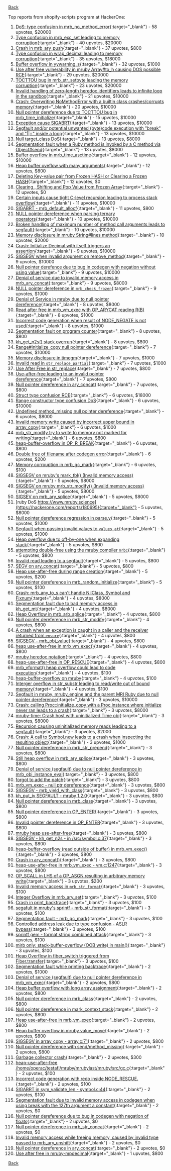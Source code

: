 [Back](../README.md)

Top reports from shopify-scripts program at HackerOne:

1. [DoS: type confusion in mrb_no_method_error](https://hackerone.com/reports/181871){:target="_blank"} - 58 upvotes, $20000
2. [Type confusion in mrb_exc_set leading to memory corruption](https://hackerone.com/reports/185041){:target="_blank"} - 40 upvotes, $20000
3. [Crash in mrb_ary_push](https://hackerone.com/reports/420115){:target="_blank"} - 37 upvotes, $800
4. [Type confusion in wrap_decimal leading to memory corruption](https://hackerone.com/reports/185051){:target="_blank"} - 35 upvotes, $18000
5. [Buffer overflow in yywarning_s](https://hackerone.com/reports/535827){:target="_blank"} - 32 upvotes, $1000
6. [Use after free vulnerability in mruby Array#to_h causing DOS possible RCE](https://hackerone.com/reports/181321){:target="_blank"} - 29 upvotes, $20000
7. [TOCTTOU bug in mrb_str_setbyte leading the memory corruption](https://hackerone.com/reports/181893){:target="_blank"} - 23 upvotes, $20000
8. [Invalid handling of zero-length heredoc identifiers leads to infinite loop in the sandbox](https://hackerone.com/reports/187305){:target="_blank"} - 21 upvotes, $10000
9. [Crash: Overwriting NoMethodError with a builtin class crashes/corrupts memory](https://hackerone.com/reports/186723){:target="_blank"} - 20 upvotes, $10000
10. [Null pointer dereference due to TOCTTOU bug in mrb_time_initialize](https://hackerone.com/reports/182274){:target="_blank"} - 15 upvotes, $10000
11. [Exception cause SIGABRT](https://hackerone.com/reports/180977){:target="_blank"} - 13 upvotes, $10000
12. [Segfault and/or potential unwanted (byte)code execution with "break" and "||=" inside a loop](https://hackerone.com/reports/183356){:target="_blank"} - 13 upvotes, $10000
13. [Null target_class DoS](https://hackerone.com/reports/183405){:target="_blank"} - 13 upvotes, $8000
14. [Segmentation fault when a Ruby method is invoked by a C method via Object#send](https://hackerone.com/reports/183425){:target="_blank"} - 13 upvotes, $8000
15. [Buffer overflow in mrb_time_asctime](https://hackerone.com/reports/188326){:target="_blank"} - 12 upvotes, $10000
16. [Heap buffer oveflow with many arguments](https://hackerone.com/reports/204421){:target="_blank"} - 12 upvotes, $800
17. [Deleting Key-value pair from Frozen HASH or Clearing a Frozen HASH](https://hackerone.com/reports/194866){:target="_blank"} - 12 upvotes, $0
18. [Clearing , Shifting and Pop Value from Frozen Array](https://hackerone.com/reports/196416){:target="_blank"} - 12 upvotes, $0
19. [Certain inputs cause tight C-level recursion leading to process stack overflow](https://hackerone.com/reports/189633){:target="_blank"} - 11 upvotes, $10000
20. [SIGABRT - mrb_default_allocf](https://hackerone.com/reports/193773){:target="_blank"} - 11 upvotes, $800
21. [NULL pointer dereference when parsing ternary operators](https://hackerone.com/reports/181677){:target="_blank"} - 10 upvotes, $10000
22. [Broken handling of maximum number of method call arguments leads to segfault](https://hackerone.com/reports/182484){:target="_blank"} - 10 upvotes, $10000
23. [Memory disclosure in mruby String#lines method](https://hackerone.com/reports/181319){:target="_blank"} - 10 upvotes, $2000
24. [Crash: Initialize Decimal with itself triggers an assertion](https://hackerone.com/reports/185775){:target="_blank"} - 9 upvotes, $10000
25. [SIGSEGV when invalid argument on remove_method](https://hackerone.com/reports/181874){:target="_blank"} - 9 upvotes, $10000
26. [Null pointer derefence due to bug in codegen with negation without using value](https://hackerone.com/reports/187536){:target="_blank"} - 9 upvotes, $10000
27. [Denial of service due to invalid memory access in mrb_ary_concat](https://hackerone.com/reports/184712){:target="_blank"} - 9 upvotes, $8000
28. [NULL pointer dereference in `mrb_check_frozen`](https://hackerone.com/reports/621308){:target="_blank"} - 9 upvotes, $1000
29. [Denial of Service in mruby due to null pointer dereference](https://hackerone.com/reports/181232){:target="_blank"} - 8 upvotes, $8000
30. [Read after free in mrb_vm_exec with OP_ARYCAT reading R(B)](https://hackerone.com/reports/184715){:target="_blank"} - 8 upvotes, $1000
31. [Incorrect code generation when result of NODE_NEGATE is not used](https://hackerone.com/reports/191689){:target="_blank"} - 8 upvotes, $1000
32. [Segmentation fault on program counter](https://hackerone.com/reports/196498){:target="_blank"} - 8 upvotes, $800
33. [kh_get_n2s() stack overrun](https://hackerone.com/reports/192578){:target="_blank"} - 8 upvotes, $800
34. [Range#initialize_copy null pointer dereference](https://hackerone.com/reports/181685){:target="_blank"} - 7 upvotes, $10000
35. [Memory disclosure in timegm](https://hackerone.com/reports/192896){:target="_blank"} - 7 upvotes, $1000
36. [Invalid read in `str_replace_partial`](https://hackerone.com/reports/633607){:target="_blank"} - 7 upvotes, $1000
37. [Use After Free in str_replace](https://hackerone.com/reports/193143){:target="_blank"} - 7 upvotes, $800
38. [Use-after-free leading to an invalid pointer dereference](https://hackerone.com/reports/213261){:target="_blank"} - 7 upvotes, $800
39. [Null pointer dereference in ary_concat](https://hackerone.com/reports/214681){:target="_blank"} - 7 upvotes, $800
40. [Struct type confusion RCE](https://hackerone.com/reports/181879){:target="_blank"} - 6 upvotes, $18000
41. [Range constructor type confusion DoS](https://hackerone.com/reports/181910){:target="_blank"} - 6 upvotes, $10000
42. [Undefined method_missing null pointer dereference](https://hackerone.com/reports/181695){:target="_blank"} - 6 upvotes, $8000
43. [Invalid memory write caused by incorrect upper bound in array_copy](https://hackerone.com/reports/185899){:target="_blank"} - 6 upvotes, $1000
44. [mrb_str_modify try to write to memory not marked for writing](https://hackerone.com/reports/193077){:target="_blank"} - 6 upvotes, $800
45. [heap-buffer-overflow in OP_R_BREAK](https://hackerone.com/reports/295380){:target="_blank"} - 6 upvotes, $800
46. [Double free of filename after codegen error](https://hackerone.com/reports/193719){:target="_blank"} - 6 upvotes, $200
47. [Memory corrouption in mrb_gc_mark](https://hackerone.com/reports/208363){:target="_blank"} - 6 upvotes, $100
48. [SIGSEGV on mruby's mark_tbl() (Invalid memory access)](https://hackerone.com/reports/183239){:target="_blank"} - 5 upvotes, $8000
49. [SIGSEGV on mruby mrb_str_modify() (Invalid memory access)](https://hackerone.com/reports/183231){:target="_blank"} - 5 upvotes, $8000
50. [SIGSEV on mrb_ary_splice](https://hackerone.com/reports/182027){:target="_blank"} - 5 upvotes, $8000
51. [ruby DoS https://www.mruby.science](https://hackerone.com/reports/180695){:target="_blank"} - 5 upvotes, $8000
52. [Null pointer dereference regression in parse.y](https://hackerone.com/reports/185387){:target="_blank"} - 5 upvotes, $1000
53. [Segfault when passing invalid values to `values_at`](https://hackerone.com/reports/190133){:target="_blank"} - 5 upvotes, $1000
54. [Heap overflow due to off-by-one when expanding stack](https://hackerone.com/reports/194906){:target="_blank"} - 5 upvotes, $800
55. [attempting double-free using the mruby compiler `mrbc`](https://hackerone.com/reports/193517){:target="_blank"} - 5 upvotes, $800
56. [Invalid read leading to a segfault](https://hackerone.com/reports/295680){:target="_blank"} - 5 upvotes, $800
57. [SEGV on ary_concat](https://hackerone.com/reports/296198){:target="_blank"} - 5 upvotes, $800
58. [Heap use-after-free during range creation](https://hackerone.com/reports/194884){:target="_blank"} - 5 upvotes, $200
59. [Null pointer dereference in mrb_random_initialize](https://hackerone.com/reports/202362){:target="_blank"} - 5 upvotes, $100
60. [Crash: mrb_any_to_s can't handle NilClass, Symbol and Fixnum](https://hackerone.com/reports/185794){:target="_blank"} - 4 upvotes, $8000
61. [Segmentation fault due to bad memory access in kh_get_mt](https://hackerone.com/reports/188313){:target="_blank"} - 4 upvotes, $8000
62. [Heap Overflow in mrb_arb_splice](https://hackerone.com/reports/192362){:target="_blank"} - 4 upvotes, $800
63. [Null pointer dereference in mrb_str_modify](https://hackerone.com/reports/197723){:target="_blank"} - 4 upvotes, $800
64. [A crash when an exception is caught in a caller and the receiver returned from `ensure`](https://hackerone.com/reports/204774){:target="_blank"} - 4 upvotes, $800
65. [SIGSEGV - mrb_obj_value](https://hackerone.com/reports/213779){:target="_blank"} - 4 upvotes, $800
66. [heap use-after-free in mrb_vm_exec()](https://hackerone.com/reports/216700){:target="_blank"} - 4 upvotes, $800
67. [mruby heredoc notation](https://hackerone.com/reports/297383){:target="_blank"} - 4 upvotes, $800
68. [heap-use-after-free in OP_RESCUE](https://hackerone.com/reports/295276){:target="_blank"} - 4 upvotes, $800
69. [mrb_vformat() heap overflow could lead to code execution](https://hackerone.com/reports/192318){:target="_blank"} - 4 upvotes, $100
70. [heap-buffer-overflow on mruby](https://hackerone.com/reports/192665){:target="_blank"} - 4 upvotes, $100
71. [Interger overflow in str_substr leading to read/write out of bound memory](https://hackerone.com/reports/205884){:target="_blank"} - 4 upvotes, $100
72. [Segfault in mruby, mruby_engine and the parent MRI Ruby due to null pointer dereference](https://hackerone.com/reports/181828){:target="_blank"} - 3 upvotes, $10000
73. [Crash: calling Proc::initialize_copy with a Proc instance where initialize never ran leads to a crash](https://hackerone.com/reports/184857){:target="_blank"} - 3 upvotes, $8000
74. [mruby-time: Crash host with uninitialized Time obj](https://hackerone.com/reports/184661){:target="_blank"} - 3 upvotes, $8000
75. [Recursion causing uninitialized memory reads leading to a segfault](https://hackerone.com/reports/201897){:target="_blank"} - 3 upvotes, $2000
76. [Crash: A call to Symbol.new leads to a crash when inspecting the resulting object](https://hackerone.com/reports/185957){:target="_blank"} - 3 upvotes, $1000
77. [Null pointer dereference in mrb_str_prepend](https://hackerone.com/reports/193081){:target="_blank"} - 3 upvotes, $800
78. [Still heap overflow in mrb_ary_splice](https://hackerone.com/reports/197719){:target="_blank"} - 3 upvotes, $800
79. [Denial of service (segfault) due to null pointer dereference in mrb_obj_instance_eval](https://hackerone.com/reports/202582){:target="_blank"} - 3 upvotes, $800
80. [forgot to add the patch](https://hackerone.com/reports/203595){:target="_blank"} - 3 upvotes, $800
81. [mrb_vm_exec - null ptr dereference](https://hackerone.com/reports/210429){:target="_blank"} - 3 upvotes, $800
82. [SIGSEGV - mrb_yield_with_class](https://hackerone.com/reports/212074){:target="_blank"} - 3 upvotes, $800
83. [kh_put_iv SEGFAULT - mruby 1.2.0](https://hackerone.com/reports/217610){:target="_blank"} - 3 upvotes, $800
84. [Null pointer dereference in mrb_class](https://hackerone.com/reports/215891){:target="_blank"} - 3 upvotes, $800
85. [Null pointer dereference in OP_ENTER](https://hackerone.com/reports/218233){:target="_blank"} - 3 upvotes, $800
86. [Invalid pointer dereference in OP_ENTER](https://hackerone.com/reports/218570){:target="_blank"} - 3 upvotes, $800
87. [mruby heap use-after-free](https://hackerone.com/reports/206109){:target="_blank"} - 3 upvotes, $800
88. [SIGSEGV - kh_get_n2s - in /src/symbol.c:37](https://hackerone.com/reports/212456){:target="_blank"} - 3 upvotes, $800
89. [heap-buffer-overflow (read outside of buffer) in mrb_vm_exec()](https://hackerone.com/reports/221251){:target="_blank"} - 3 upvotes, $800
90. [Crash in ary_concat()](https://hackerone.com/reports/216615){:target="_blank"} - 3 upvotes, $800
91. [heap-use-after-free in mrb_vm_exec - vm.c:1247](https://hackerone.com/reports/222294){:target="_blank"} - 3 upvotes, $800
92. [OP_SCALL in LHS of a OP_ASGN resulting in arbitrary memory write](https://hackerone.com/reports/226200){:target="_blank"} - 3 upvotes, $200
93. [Invalid memory access in `mrb_str_format`](https://hackerone.com/reports/191328){:target="_blank"} - 3 upvotes, $100
94. [Integer Overflow in mrb_ary_set](https://hackerone.com/reports/192235){:target="_blank"} - 3 upvotes, $100
95. [Crash in print_backtrace](https://hackerone.com/reports/197916){:target="_blank"} - 3 upvotes, $100
96. [segafult in mruby's sprintf - mrb_str_format](https://hackerone.com/reports/204628){:target="_blank"} - 3 upvotes, $100
97. [Segmentation fault - mrb_gc_mark](https://hackerone.com/reports/195842){:target="_blank"} - 3 upvotes, $100
98. [Controlled address leak due to type confusion - ASLR bypass](https://hackerone.com/reports/207321){:target="_blank"} - 3 upvotes, $100
99. [sprintf gem - format string combined attack](https://hackerone.com/reports/212239){:target="_blank"} - 3 upvotes, $100
100. [mirb only: stack-buffer-overflow (OOB write) in main()](https://hackerone.com/reports/219870){:target="_blank"} - 3 upvotes, $100
101. [Heap Overflow in fiber_switch triggered from Fiber.transfer](https://hackerone.com/reports/227762){:target="_blank"} - 3 upvotes, $100
102. [Segmentation fault while printing backtrace](https://hackerone.com/reports/204047){:target="_blank"} - 2 upvotes, $1000
103. [Denial of service (segfault) due to null pointer dereference in mrb_vm_exec](https://hackerone.com/reports/202584){:target="_blank"} - 2 upvotes, $800
104. [Heap buffer overflow with long array assignment](https://hackerone.com/reports/209449){:target="_blank"} - 2 upvotes, $800
105. [Null pointer dereference in mrb_class](https://hackerone.com/reports/212107){:target="_blank"} - 2 upvotes, $800
106. [Null pointer dereference in mark_context_stack](https://hackerone.com/reports/208526){:target="_blank"} - 2 upvotes, $800
107. [Heap use-after-free in mrb_vm_exec](https://hackerone.com/reports/207710){:target="_blank"} - 2 upvotes, $800
108. [Heap buffer overflow in mruby value_move](https://hackerone.com/reports/209765){:target="_blank"} - 2 upvotes, $800
109. [SIGSEGV in array_copy - array.c:71](https://hackerone.com/reports/218567){:target="_blank"} - 2 upvotes, $800
110. [Null pointer dereference with send/method_missing](https://hackerone.com/reports/242354){:target="_blank"} - 2 upvotes, $800
111. [Garbage collector crash](https://hackerone.com/reports/215854){:target="_blank"} - 2 upvotes, $300
112. [heap-use-after-free /home/operac/testafl/mruby/mrubylast/mruby/src/gc.c](https://hackerone.com/reports/200821){:target="_blank"} - 2 upvotes, $100
113. [Incorrect code generation with redo inside NODE_RESCUE.](https://hackerone.com/reports/200387){:target="_blank"} - 2 upvotes, $100
114. [SIGABRT in sym_validate_len - symbol.c:44](https://hackerone.com/reports/218803){:target="_blank"} - 2 upvotes, $100
115. [Segmentation fault due to invalid memory access in codegen when using break with the 127th argument a constant](https://hackerone.com/reports/189704){:target="_blank"} - 2 upvotes, $0
116. [Null pointer dereference due to bug in codegen with negation of floats](https://hackerone.com/reports/187539){:target="_blank"} - 2 upvotes, $0
117. [Null pointer dereference in mrb_str_concat](https://hackerone.com/reports/185705){:target="_blank"} - 2 upvotes, $0
118. [Invalid memory access while freeing memory, caused by invalid type passed to mrb_ary_unshift](https://hackerone.com/reports/183696){:target="_blank"} - 2 upvotes, $0
119. [Null pointer dereference in ary_concat](https://hackerone.com/reports/183667){:target="_blank"} - 2 upvotes, $0
120. [Use after free in mruby-mpdecimal](https://hackerone.com/reports/244904){:target="_blank"} - 1 upvotes, $800


[Back](../README.md)
